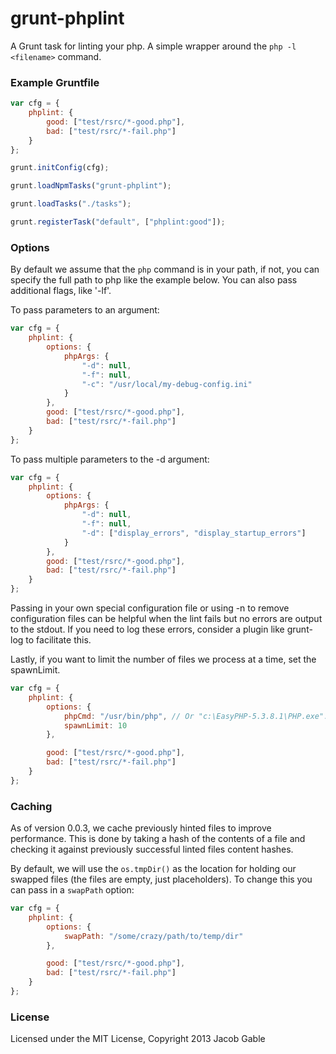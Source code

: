 grunt-phplint
=============

A Grunt task for linting your php.  A simple wrapper around the `php -l <filename>` command.

### Example Gruntfile

```javascript
var cfg = {
	phplint: {
		good: ["test/rsrc/*-good.php"],
		bad: ["test/rsrc/*-fail.php"]
	}
};

grunt.initConfig(cfg);

grunt.loadNpmTasks("grunt-phplint");

grunt.loadTasks("./tasks");

grunt.registerTask("default", ["phplint:good"]);
```

### Options

By default we assume that the `php` command is in your path, if not, you can specify the full path to php like the example below.  You can also pass additional flags, like '-lf'.

To pass parameters to an argument:

```javascript
var cfg = {
	phplint: {
		options: {
			phpArgs: {
				"-d": null,
				"-f": null,
				"-c": "/usr/local/my-debug-config.ini"
			}
		},
		good: ["test/rsrc/*-good.php"],
		bad: ["test/rsrc/*-fail.php"]
	}
};
```

To pass multiple parameters to the -d argument:  

```javascript
var cfg = {
	phplint: {
		options: {
			phpArgs: {
				"-d": null,
				"-f": null,
				"-d": ["display_errors", "display_startup_errors"]
			}
		},
		good: ["test/rsrc/*-good.php"],
		bad: ["test/rsrc/*-fail.php"]
	}
};
```

Passing in your own special configuration file or using -n to remove configuration files can be helpful when the lint fails but no errors are output to the stdout.  If you need to log these errors, consider a plugin like grunt-log to facilitate this.

Lastly, if you want to limit the number of files we process at a time, set the spawnLimit.

```javascript
var cfg = {
	phplint: {
		options: {
			phpCmd: "/usr/bin/php", // Or "c:\EasyPHP-5.3.8.1\PHP.exe".
			spawnLimit: 10
		},

		good: ["test/rsrc/*-good.php"],
		bad: ["test/rsrc/*-fail.php"]
	}
};
```



### Caching

As of version 0.0.3, we cache previously hinted files to improve performance.  This is done by taking a hash of the contents of a file and checking it against previously successful linted files content hashes.

By default, we will use the `os.tmpDir()` as the location for holding our swapped files (the files are empty, just placeholders).  To change this you can pass in a `swapPath` option:

```javascript
var cfg = {
	phplint: {
		options: {
			swapPath: "/some/crazy/path/to/temp/dir"
		},

		good: ["test/rsrc/*-good.php"],
		bad: ["test/rsrc/*-fail.php"]
	}
};
```

### License

Licensed under the MIT License, Copyright 2013 Jacob Gable
